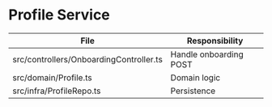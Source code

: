 # Profile Service

| File | Responsibility |
| --- | --- |
| src/controllers/OnboardingController.ts | Handle onboarding POST |
| src/domain/Profile.ts | Domain logic |
| src/infra/ProfileRepo.ts | Persistence |
